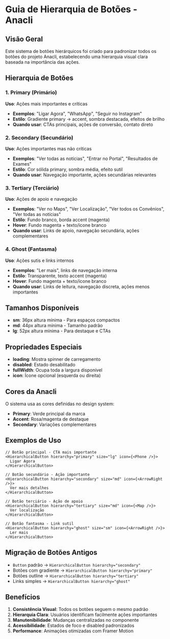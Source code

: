 # Guia de Hierarquia de Botões - Anacli

## Visão Geral
Este sistema de botões hierárquicos foi criado para padronizar todos os botões do projeto Anacli, estabelecendo uma hierarquia visual clara baseada na importância das ações.

## Hierarquia de Botões

### 1. Primary (Primário)
**Uso**: Ações mais importantes e críticas
- **Exemplos**: "Ligar Agora", "WhatsApp", "Seguir no Instagram"
- **Estilo**: Gradiente primary → accent, sombra destacada, efeitos de brilho
- **Quando usar**: CTAs principais, ações de conversão, contato direto

### 2. Secondary (Secundário)  
**Uso**: Ações importantes mas não críticas
- **Exemplos**: "Ver todas as notícias", "Entrar no Portal", "Resultados de Exames"
- **Estilo**: Cor sólida primary, sombra média, efeito sutil
- **Quando usar**: Navegação importante, ações secundárias relevantes

### 3. Tertiary (Terciário)
**Uso**: Ações de apoio e navegação
- **Exemplos**: "Ver no Maps", "Ver Localização", "Ver todos os Convênios", "Ver todas as notícias"
- **Estilo**: Fundo branco, borda accent (magenta)
- **Hover**: Fundo magenta + texto/ícone branco
- **Quando usar**: Links de apoio, navegação secundária, ações complementares

### 4. Ghost (Fantasma)
**Uso**: Ações sutis e links internos
- **Exemplos**: "Ler mais", links de navegação interna
- **Estilo**: Transparente, texto accent (magenta)
- **Hover**: Fundo magenta + texto/ícone branco
- **Quando usar**: Links de leitura, navegação discreta, ações menos importantes

## Tamanhos Disponíveis

- **sm**: 36px altura mínima - Para espaços compactos
- **md**: 44px altura mínima - Tamanho padrão
- **lg**: 52px altura mínima - Para destaque e CTAs

## Propriedades Especiais

- **loading**: Mostra spinner de carregamento
- **disabled**: Estado desabilitado
- **fullWidth**: Ocupa toda a largura disponível
- **icon**: Ícone opcional (esquerda ou direita)

## Cores da Anacli

O sistema usa as cores definidas no design system:
- **Primary**: Verde principal da marca
- **Accent**: Rosa/magenta de destaque  
- **Secondary**: Variações complementares

## Exemplos de Uso

```tsx
// Botão principal - CTA mais importante
<HierarchicalButton hierarchy="primary" size="lg" icon={<Phone />}>
  Ligar Agora
</HierarchicalButton>

// Botão secundário - Ação importante
<HierarchicalButton hierarchy="secondary" size="md" icon={<ArrowRight />}>
  Ver mais detalhes
</HierarchicalButton>

// Botão terciário - Ação de apoio
<HierarchicalButton hierarchy="tertiary" size="md" icon={<Map />}>
  Ver localização
</HierarchicalButton>

// Botão fantasma - Link sutil
<HierarchicalButton hierarchy="ghost" size="sm" icon={<ArrowRight />}>
  Ler mais
</HierarchicalButton>
```

## Migração de Botões Antigos

- `Button` padrão → `HierarchicalButton hierarchy="secondary"`
- Botões com gradiente → `HierarchicalButton hierarchy="primary"`
- Botões outline → `HierarchicalButton hierarchy="tertiary"`
- Links simples → `HierarchicalButton hierarchy="ghost"`

## Benefícios

1. **Consistência Visual**: Todos os botões seguem o mesmo padrão
2. **Hierarquia Clara**: Usuários identificam facilmente ações importantes
3. **Manutenibilidade**: Mudanças centralizadas no componente
4. **Acessibilidade**: Estados de foco e disabled padronizados
5. **Performance**: Animações otimizadas com Framer Motion